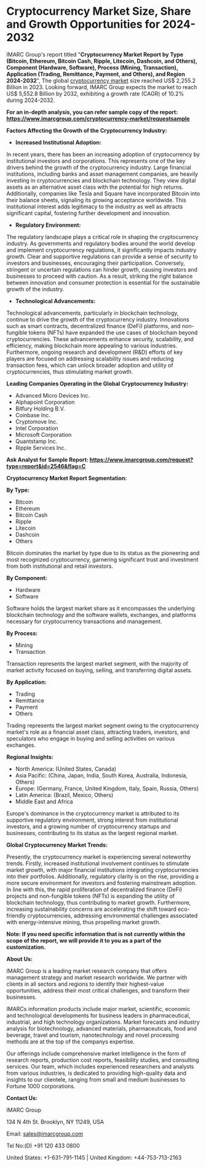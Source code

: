 ﻿# **Cryptocurrency Market Size, Share and Growth Opportunities for 2024-2032**
IMARC Group's report titled "**Cryptocurrency Market Report by Type (Bitcoin, Ethereum, Bitcoin Cash, Ripple, Litecoin, Dashcoin, and Others), Component (Hardware, Software), Process (Mining, Transaction), Application (Trading, Remittance, Payment, and Others), and Region 2024-2032**", The global [cryptocurrency market](https://www.imarcgroup.com/cryptocurrency-market) size reached US$ 2,255.2 Billion in 2023. Looking forward, IMARC Group expects the market to reach US$ 5,552.8 Billion by 2032, exhibiting a growth rate (CAGR) of 10.2% during 2024-2032.

**For an in-depth analysis, you can refer sample copy of the report: <https://www.imarcgroup.com/cryptocurrency-market/requestsample>**

**Factors Affecting the Growth of the Cryptocurrency Industry:**

- **Increased Institutional Adoption:** 

In recent years, there has been an increasing adoption of cryptocurrency by institutional investors and corporations. This represents one of the key drivers behind the growth of the cryptocurrency industry. Large financial institutions, including banks and asset management companies, are heavily investing in cryptocurrencies and blockchain technology. They view digital assets as an alternative asset class with the potential for high returns. Additionally, companies like Tesla and Square have incorporated Bitcoin into their balance sheets, signaling its growing acceptance worldwide. This institutional interest adds legitimacy to the industry as well as attracts significant capital, fostering further development and innovation.

- **Regulatory Environment:** 

The regulatory landscape plays a critical role in shaping the cryptocurrency industry. As governments and regulatory bodies around the world develop and implement cryptocurrency regulations, it significantly impacts industry growth. Clear and supportive regulations can provide a sense of security to investors and businesses, encouraging their participation. Conversely, stringent or uncertain regulations can hinder growth, causing investors and businesses to proceed with caution. As a result, striking the right balance between innovation and consumer protection is essential for the sustainable growth of the industry.

- **Technological Advancements:** 

Technological advancements, particularly in blockchain technology, continue to drive the growth of the cryptocurrency industry. Innovations such as smart contracts, decentralized finance (DeFi) platforms, and non-fungible tokens (NFTs) have expanded the use cases of blockchain beyond cryptocurrencies. These advancements enhance security, scalability, and efficiency, making blockchain more appealing to various industries. Furthermore, ongoing research and development (R&D) efforts of key players are focused on addressing scalability issues and reducing transaction fees, which can unlock broader adoption and utility of cryptocurrencies, thus stimulating market growth.

**Leading Companies Operating in the Global Cryptocurrency Industry:**

- Advanced Micro Devices Inc.
- Alphapoint Corporation
- Bitfury Holding B.V.
- Coinbase Inc.
- Cryptomove Inc.
- Intel Corporation
- Microsoft Corporation
- Quantstamp Inc.
- Ripple Services Inc.

**Ask Analyst for Sample Report: <https://www.imarcgroup.com/request?type=report&id=2546&flag=C>**

**Cryptocurrency Market Report Segmentation:**

**By Type:**

- Bitcoin
- Ethereum
- Bitcoin Cash
- Ripple
- Litecoin
- Dashcoin
- Others

Bitcoin dominates the market by type due to its status as the pioneering and most recognized cryptocurrency, garnering significant trust and investment from both institutional and retail investors.

**By Component:**

- Hardware
- Software

Software holds the largest market share as it encompasses the underlying blockchain technology and the software wallets, exchanges, and platforms necessary for cryptocurrency transactions and management.

**By Process:**

- Mining
- Transaction

Transaction represents the largest market segment, with the majority of market activity focused on buying, selling, and transferring digital assets.

**By Application:**

- Trading
- Remittance
- Payment
- Others

Trading represents the largest market segment owing to the cryptocurrency market's role as a financial asset class, attracting traders, investors, and speculators who engage in buying and selling activities on various exchanges.

**Regional Insights:**

- North America: (United States, Canada)
- Asia Pacific: (China, Japan, India, South Korea, Australia, Indonesia, Others)
- Europe: (Germany, France, United Kingdom, Italy, Spain, Russia, Others)
- Latin America: (Brazil, Mexico, Others)
- Middle East and Africa

Europe's dominance in the cryptocurrency market is attributed to its supportive regulatory environment, strong interest from institutional investors, and a growing number of cryptocurrency startups and businesses, contributing to its status as the largest regional market.

**Global Cryptocurrency Market Trends:**

Presently, the cryptocurrency market is experiencing several noteworthy trends. Firstly, increased institutional involvement continues to stimulate market growth, with major financial institutions integrating cryptocurrencies into their portfolios. Additionally, regulatory clarity is on the rise, providing a more secure environment for investors and fostering mainstream adoption. In line with this, the rapid proliferation of decentralized finance (DeFi) projects and non-fungible tokens (NFTs) is expanding the utility of blockchain technology, thus contributing to market growth. Furthermore, increasing sustainability concerns are accelerating the shift toward eco-friendly cryptocurrencies, addressing environmental challenges associated with energy-intensive mining, thus propelling market growth.

**Note: If you need specific information that is not currently within the scope of the report, we will provide it to you as a part of the customization.**

**About Us:**

IMARC Group is a leading market research company that offers management strategy and market research worldwide. We partner with clients in all sectors and regions to identify their highest-value opportunities, address their most critical challenges, and transform their businesses.

IMARCs information products include major market, scientific, economic and technological developments for business leaders in pharmaceutical, industrial, and high technology organizations. Market forecasts and industry analysis for biotechnology, advanced materials, pharmaceuticals, food and beverage, travel and tourism, nanotechnology and novel processing methods are at the top of the companys expertise.

Our offerings include comprehensive market intelligence in the form of research reports, production cost reports, feasibility studies, and consulting services. Our team, which includes experienced researchers and analysts from various industries, is dedicated to providing high-quality data and insights to our clientele, ranging from small and medium businesses to Fortune 1000 corporations.

**Contact Us:**

IMARC Group

134 N 4th St. Brooklyn, NY 11249, USA

Email: sales@imarcgroup.com

Tel No:(D) +91 120 433 0800

United States: +1-631-791-1145 | United Kingdom: +44-753-713-2163
